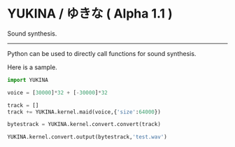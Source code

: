 # YUKINA / ゆきな ( Alpha 1.1 )

Sound synthesis.

---

Python can be used to directly call functions for sound synthesis.

Here is a sample.

``` python
import YUKINA

voice = [30000]*32 + [-30000]*32

track = []
track += YUKINA.kernel.maid(voice,{'size':64000})

bytestrack = YUKINA.kernel.convert.convert(track)

YUKINA.kernel.convert.output(bytestrack,'test.wav')
```
